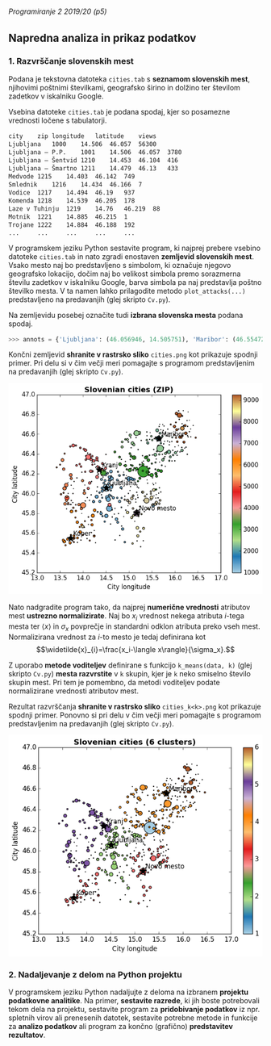 ###### Programiranje 2 2019/20 (p5)

## Napredna analiza in prikaz podatkov

### 1. Razvrščanje slovenskih mest

Podana je tekstovna datoteka `cities.tab` s __seznamom slovenskih mest__, njihovimi poštnimi številkami, geografsko širino in dolžino ter številom zadetkov v iskalniku Google.

Vsebina datoteke `cities.tab` je podana spodaj, kjer so posamezne vrednosti ločene s tabulatorji.

```
city	zip	longitude	latitude	views
Ljubljana	1000	14.506	46.057	56300
Ljubljana – P.P.	1001	14.506	46.057	3780
Ljubljana – Šentvid	1210	14.453	46.104	416
Ljubljana – Šmartno	1211	14.479	46.13	433
Medvode	1215	14.403	46.142	749
Smlednik	1216	14.434	46.166	7
Vodice	1217	14.494	46.19	937
Komenda	1218	14.539	46.205	178
Laze v Tuhinju	1219	14.76	46.219	88
Motnik	1221	14.885	46.215	1
Trojane	1222	14.884	46.188	192
... 	... 	... 	... 	...
```

V programskem jeziku Python sestavite program, ki najprej prebere vsebino datoteke `cities.tab` in nato zgradi enostaven __zemljevid slovenskih mest__. Vsako mesto naj bo predstavljeno s simbolom, ki označuje njegovo geografsko lokacijo, dočim naj bo velikost simbola premo sorazmerna številu zadetkov v iskalniku Google, barva simbola pa naj predstavlja poštno številko mesta. V ta namen lahko prilagodite metodo `plot_attacks(...)` predstavljeno na predavanjih (glej skripto `Cv.py`).

Na zemljevidu posebej označite tudi __izbrana slovenska mesta__ podana spodaj.

```py
>>> annots = {'Ljubljana': (46.056946, 14.505751), 'Maribor': (46.55472, 15.64667), 'Kranj': (46.23887, 14.35561), 'Koper': (45.54694, 13.72944), 'Novo mesto': (45.80397, 15.16886)}
```

Končni zemljevid __shranite v rastrsko sliko__ `cities.png` kot prikazuje spodnji primer. Pri delu si v čim večji meri pomagajte s programom predstavljenim na predavanjih (glej skripto `Cv.py`).

![Poštne številke slovenskih mest](cities.png)

Nato nadgradite program tako, da najprej __numerične vrednosti__ atributov mest __ustrezno normalizirate__. Naj bo $x_i$ vrednost nekega atributa $i$-tega mesta ter $\langle x\rangle$ in $\sigma_x$ povprečje in standardni odklon atributa preko vseh mest. Normalizirana vrednost za $i$-to mesto je tedaj definirana kot
$$\widetilde{x}_{i}=\frac{x_i-\langle x\rangle}{\sigma_x}.$$

Z uporabo __metode voditeljev__ definirane s funkcijo `k_means(data, k)` (glej skripto `Cv.py`) __mesta razvrstite__ v `k` skupin, kjer je `k` neko smiselno število skupin mest. Pri tem je pomembno, da metodi voditeljev podate normalizirane vrednosti atributov mest.

Rezultat razvrščanja __shranite v rastrsko sliko__ `cities_k<k>.png` kot prikazuje spodnji primer. Ponovno si pri delu v čim večji meri pomagajte s programom predstavljenim na predavanjih (glej skripto `Cv.py`).

![Razvrščanje slovenskih mest](cities_k6.png)

### 2. Nadaljevanje z delom na Python projektu

V programskem jeziku Python nadaljujte z deloma na izbranem __projektu podatkovne analitike__. Na primer, __sestavite razrede__, ki jih boste potrebovali tekom dela na projektu, sestavite program za __pridobivanje podatkov__ iz npr. spletnih virov ali prenesenih datotek, sestavite potrebne metode in funkcije za __analizo podatkov__ ali program za končno (grafično) __predstavitev rezultatov__.
